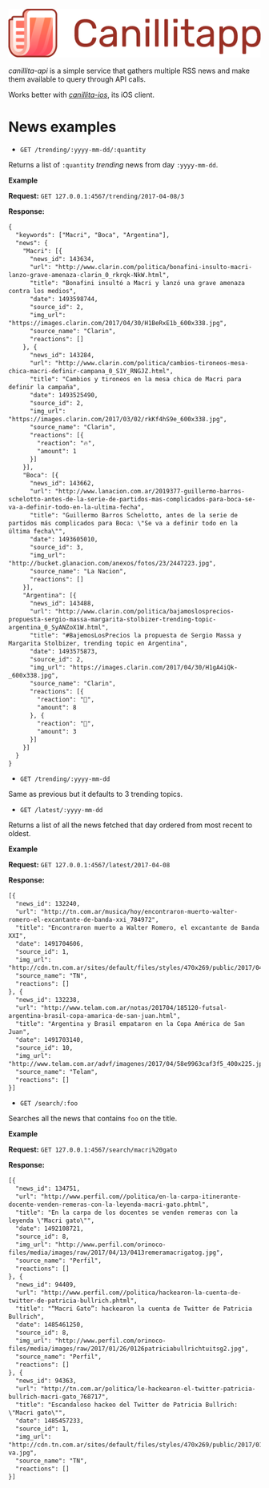 ![canillitapp-logo](https://github.com/Canillitapp/headlines-api/blob/feat-readme/readme-assets/canillitapp_readme_header.png?raw=true)

*canillita-api* is a simple service that gathers multiple RSS news and make them available to query through API calls.

Works better with *[canillita-ios](https://github.com/Canillitapp/headlines-iOS)*, its iOS client.

# News examples
- `GET /trending/:yyyy-mm-dd/:quantity`

Returns a list of `:quantity` _trending_ news from day `:yyyy-mm-dd`.

__Example__

__Request:__ `GET 127.0.0.1:4567/trending/2017-04-08/3`

__Response:__
```
{
  "keywords": ["Macri", "Boca", "Argentina"],
  "news": {
    "Macri": [{
      "news_id": 143634,
      "url": "http://www.clarin.com/politica/bonafini-insulto-macri-lanzo-grave-amenaza-clarin_0_rkrqk-NkW.html",
      "title": "Bonafini insultó a Macri y lanzó una grave amenaza contra los medios",
      "date": 1493598744,
      "source_id": 2,
      "img_url": "https://images.clarin.com/2017/04/30/H1BeRxE1b_600x338.jpg",
      "source_name": "Clarin",
      "reactions": []
    }, {
      "news_id": 143284,
      "url": "http://www.clarin.com/politica/cambios-tironeos-mesa-chica-macri-definir-campana_0_S1Y_RNGJZ.html",
      "title": "Cambios y tironeos en la mesa chica de Macri para definir la campaña",
      "date": 1493525490,
      "source_id": 2,
      "img_url": "https://images.clarin.com/2017/03/02/rkKf4hS9e_600x338.jpg",
      "source_name": "Clarin",
      "reactions": [{
        "reaction": "🔥",
        "amount": 1
      }]
    }],
    "Boca": [{
      "news_id": 143662,
      "url": "http://www.lanacion.com.ar/2019377-guillermo-barros-schelotto-antes-de-la-serie-de-partidos-mas-complicados-para-boca-se-va-a-definir-todo-en-la-ultima-fecha",
      "title": "Guillermo Barros Schelotto, antes de la serie de partidos más complicados para Boca: \"Se va a definir todo en la última fecha\"",
      "date": 1493605010,
      "source_id": 3,
      "img_url": "http://bucket.glanacion.com/anexos/fotos/23/2447223.jpg",
      "source_name": "La Nacion",
      "reactions": []
    }],
    "Argentina": [{
      "news_id": 143488,
      "url": "http://www.clarin.com/politica/bajamoslosprecios-propuesta-sergio-massa-margarita-stolbizer-trending-topic-argentina_0_SyANZoX1W.html",
      "title": "#BajemosLosPrecios la propuesta de Sergio Massa y Margarita Stolbizer, trending topic en Argentina",
      "date": 1493575873,
      "source_id": 2,
      "img_url": "https://images.clarin.com/2017/04/30/H1gA4iQk-_600x338.jpg",
      "source_name": "Clarin",
      "reactions": [{
        "reaction": "👻",
        "amount": 8
      }, {
        "reaction": "💩",
        "amount": 3
      }]
    }]
  }
}
```

- `GET /trending/:yyyy-mm-dd`

Same as previous but it defaults to 3 trending topics.

- `GET /latest/:yyyy-mm-dd`

Returns a list of all the news fetched that day ordered from most recent to oldest.

__Example__

__Request:__ `GET 127.0.0.1:4567/latest/2017-04-08`

__Response:__

```
[{
  "news_id": 132240,
  "url": "http://tn.com.ar/musica/hoy/encontraron-muerto-walter-romero-el-excantante-de-banda-xxi_784972",
  "title": "Encontraron muerto a Walter Romero, el excantante de Banda XXI",
  "date": 1491704606,
  "source_id": 1,
  "img_url": "http://cdn.tn.com.ar/sites/default/files/styles/470x269/public/2017/04/08/1266581830507_f.jpg",
  "source_name": "TN",
  "reactions": []
}, {
  "news_id": 132238,
  "url": "http://www.telam.com.ar/notas/201704/185120-futsal-argentina-brasil-copa-amarica-de-san-juan.html",
  "title": "Argentina y Brasil empataron en la Copa América de San Juan",
  "date": 1491703140,
  "source_id": 10,
  "img_url": "http://www.telam.com.ar/advf/imagenes/2017/04/58e9963caf3f5_400x225.jpg",
  "source_name": "Telam",
  "reactions": []
}]
```

- `GET /search/:foo`

Searches all the news that contains `foo` on the title.

__Example__

__Request:__ `GET 127.0.0.1:4567/search/macri%20gato`

__Response:__

```
[{
  "news_id": 134751,
  "url": "http://www.perfil.com//politica/en-la-carpa-itinerante-docente-venden-remeras-con-la-leyenda-macri-gato.phtml",
  "title": "En la carpa de los docentes se venden remeras con la leyenda \"Macri gato\"",
  "date": 1492108721,
  "source_id": 8,
  "img_url": "http://www.perfil.com/orinoco-files/media/images/raw/2017/04/13/0413remeramacrigatog.jpg",
  "source_name": "Perfil",
  "reactions": []
}, {
  "news_id": 94409,
  "url": "http://www.perfil.com//politica/hackearon-la-cuenta-de-twitter-de-patricia-bullrich.phtml",
  "title": "“Macri Gato”: hackearon la cuenta de Twitter de Patricia Bullrich",
  "date": 1485461250,
  "source_id": 8,
  "img_url": "http://www.perfil.com/orinoco-files/media/images/raw/2017/01/26/0126patriciabullrichtuitsg2.jpg",
  "source_name": "Perfil",
  "reactions": []
}, {
  "news_id": 94363,
  "url": "http://tn.com.ar/politica/le-hackearon-el-twitter-patricia-bullrich-macri-gato_768717",
  "title": "Escandaloso hackeo del Twitter de Patricia Bullrich: \"Macri gato\"",
  "date": 1485457233,
  "source_id": 1,
  "img_url": "http://cdn.tn.com.ar/sites/default/files/styles/470x269/public/2017/01/26/bullrich-va.jpg",
  "source_name": "TN",
  "reactions": []
}]
```

